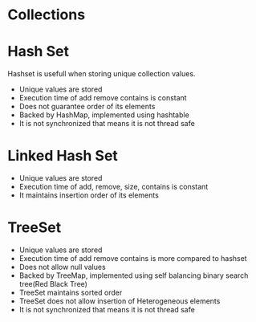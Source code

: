 # Collections
# Hash Set
Hashset is usefull when storing unique collection values.

  - Unique values are stored
  - Execution time of add remove contains is constant
  - Does not guarantee order of its elements
  - Backed by HashMap, implemented using hashtable
  - It is not synchronized that means it is not thread safe

# Linked Hash Set

  - Unique values are stored
  - Execution time of add, remove, size, contains is constant
  - It maintains insertion order of its elements

# TreeSet

  - Unique values are stored
  - Execution time of add remove contains is more compared to hashset
  - Does not allow null values 
  - Backed by TreeMap, implemented using self balancing binary search tree(Red Black Tree)
  - TreeSet maintains sorted order
  - TreeSet does not allow insertion of Heterogeneous elements
  - It is not synchronized that means it is not thread safe
